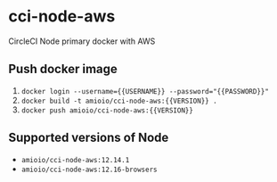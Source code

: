# cci-node-aws
CircleCI Node primary docker with AWS

## Push docker image

1. `docker login --username={{USERNAME}} --password="{{PASSWORD}}"`
2. `docker build -t amioio/cci-node-aws:{{VERSION}} .`
3. `docker push amioio/cci-node-aws:{{VERSION}}`

## Supported versions of Node
- `amioio/cci-node-aws:12.14.1`
- `amioio/cci-node-aws:12.16-browsers`

